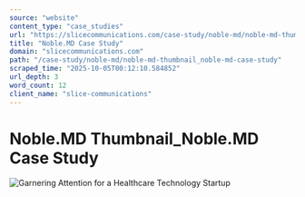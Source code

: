 ```yaml
---
source: "website"
content_type: "case_studies"
url: "https://slicecommunications.com/case-study/noble-md/noble-md-thumbnail_noble-md-case-study"
title: "Noble.MD Case Study"
domain: "slicecommunications.com"
path: "/case-study/noble-md/noble-md-thumbnail_noble-md-case-study"
scraped_time: "2025-10-05T00:12:10.584852"
url_depth: 3
word_count: 12
client_name: "slice-communications"
---
```


# Noble.MD Thumbnail_Noble.MD Case Study

![Garnering Attention for a Healthcare Technology Startup](https://slicecommunications.com/wp-content/uploads/2020/04/Noble.MD-Thumbnail_Noble.MD-Case-Study-300x300.png)